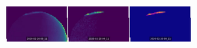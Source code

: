 ![aurora_gif](https://github.com/jah-26603/aurora/blob/main/36b48e9dc798b6a129637a9bdd91230f.gif)




